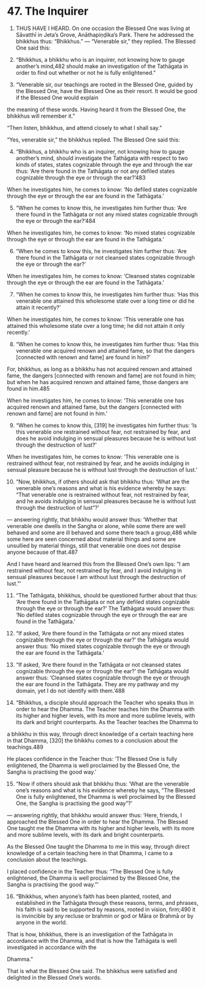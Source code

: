 # 47. The Inquirer

1. THUS HAVE I HEARD. On one occasion the Blessed
One was living at Sāvatthī in Jeta’s Grove, Anāthapiṇḍika’s
Park. There he addressed the bhikkhus thus: “Bhikkhus.” —
“Venerable sir,” they replied. The Blessed One said this:

2. “Bhikkhus, a bhikkhu who is an inquirer, not knowing
how to gauge another’s mind,482 should make an investigation
of the Tathāgata in order to find out whether or not he is fully
enlightened.”

3. “Venerable sir, our teachings are rooted in the Blessed
One, guided by the Blessed One, have the Blessed One as
their resort. It would be good if the Blessed One would explain


the meaning of these words. Having heard it from the Blessed
One, the bhikkhus will remember it.”

“Then listen, bhikkhus, and attend closely to what I shall
say.”

“Yes, venerable sir,” the bhikkhus replied. The Blessed
One said this:

4. “Bhikkhus, a bhikkhu who is an inquirer, not knowing
how to gauge another’s mind, should investigate the Tathāgata
with respect to two kinds of states, states cognizable through
the eye and through the ear thus: ‘Are there found in the
Tathāgata or not any defiled states cognizable through the
eye or through the ear?’483

When he investigates him, he comes to know: ‘No defiled
states cognizable through the eye or through the ear are found
in the Tathāgata.’

5. “When he comes to know this, he investigates him
further thus: ‘Are there found in the Tathāgata or not any mixed
states cognizable through the eye or through the ear?’484

When he investigates him, he comes to know: ‘No mixed
states cognizable through the eye or through the ear are found
in the Tathāgata.’

6. “When he comes to know this, he investigates him
further thus: ‘Are there found in the Tathāgata or not cleansed
states cognizable through the eye or through the ear?’

When he investigates him, he comes to know: ‘Cleansed
states cognizable through the eye or through the ear are found
in the Tathāgata.’

7. “When he comes to know this, he investigates him
further thus: ‘Has this venerable one attained this wholesome
state over a long time or did he attain it recently?’


When he investigates him, he comes to know: ‘This
venerable one has attained this wholesome state over a long
time; he did not attain it only recently.’

8. “When he comes to know this, he investigates him
further thus: ‘Has this venerable one acquired renown and
attained fame, so that the dangers [connected with renown
and fame] are found in him?’

For, bhikkhus, as long as a bhikkhu has not acquired
renown and attained fame, the dangers [connected with
renown and fame] are not found in him; but when he has
acquired renown and attained fame, those dangers are found
in him.485

When he investigates him, he comes to know: ‘This
venerable one has acquired renown and attained fame, but
the dangers [connected with renown and fame] are not found
in him.’

9. “When he comes to know this, [319] he investigates
him further thus: ‘Is this venerable one restrained without fear,
not restrained by fear, and does he avoid indulging in sensual
pleasures because he is without lust through the destruction
of lust?’

When he investigates him, he comes to know: ‘This
venerable one is restrained without fear, not restrained by
fear, and he avoids indulging in sensual pleasure because he
is without lust through the destruction of lust.’

10. “Now, bhikkhus, if others should ask that bhikkhu
thus: ‘What are the venerable one’s reasons and what is his
evidence whereby he says: “That venerable one is restrained
without fear, not restrained by fear, and he avoids indulging
in sensual pleasures because he is without lust through the
destruction of lust”?’


— answering rightly, that bhikkhu would answer thus:
‘Whether that venerable one dwells in the Sangha or alone,
while some there are well behaved and some are ill behaved
and some there teach a group,486 while some here are seen
concerned about material things and some are unsullied by
material things, still that venerable one does not despise
anyone because of that.487

And I have heard and learned this from the Blessed One’s
own lips: “I am restrained without fear, not restrained by fear,
and I avoid indulging in sensual pleasures because I am
without lust through the destruction of lust.”’

11. “The Tathāgata, bhikkhus, should be questioned
further about that thus: ‘Are there found in the Tathāgata or
not any defiled states cognizable through the eye or through
the ear?’ The Tathāgata would answer thus: ‘No defiled states
cognizable through the eye or through the ear are found in the
Tathāgata.’

12. “If asked, ‘Are there found in the Tathāgata or not any
mixed states cognizable through the eye or through the ear?’
the Tathāgata would answer thus: ‘No mixed states cognizable
through the eye or through the ear are found in the Tathāgata.’

13. “If asked, ‘Are there found in the Tathāgata or not
cleansed states cognizable through the eye or through the
ear?’ the Tathāgata would answer thus: ‘Cleansed states
cognizable through the eye or through the ear are found in the
Tathāgata. They are my pathway and my domain, yet I do not
identify with them.’488

14. “Bhikkhus, a disciple should approach the Teacher
who speaks thus in order to hear the Dhamma. The Teacher
teaches him the Dhamma with its higher and higher levels,
with its more and more sublime levels, with its dark and
bright counterparts. As the Teacher teaches the Dhamma to


a bhikkhu in this way, through direct knowledge of a certain
teaching here in that Dhamma, [320] the bhikkhu comes to a
conclusion about the teachings.489

He places confidence in the Teacher thus: ‘The Blessed
One is fully enlightened, the Dhamma is well proclaimed by
the Blessed One, the Sangha is practising the good way.’

15. “Now if others should ask that bhikkhu thus: ‘What
are the venerable one’s reasons and what is his evidence
whereby he says, “The Blessed One is fully enlightened, the
Dhamma is well proclaimed by the Blessed One, the Sangha
is practising the good way”?’

— answering rightly, that bhikkhu would answer thus:
‘Here, friends, I approached the Blessed One in order to hear
the Dhamma. The Blessed One taught me the Dhamma with
its higher and higher levels, with its more and more sublime
levels, with its dark and bright counterparts.

As the Blessed One taught the Dhamma to me in this
way, through direct knowledge of a certain teaching here in
that Dhamma, I came to a conclusion about the teachings.

I placed confidence in the Teacher thus: “The Blessed
One is fully enlightened, the Dhamma is well proclaimed by
the Blessed One, the Sangha is practising the good way.”’

16. “Bhikkhus, when anyone’s faith has been planted,
rooted, and established in the Tathāgata through these
reasons, terms, and phrases, his faith is said to be supported
by reasons, rooted in vision, firm;490 it is invincible by any
recluse or brahmin or god or Māra or Brahmā or by anyone in
the world.

That is how, bhikkhus, there is an investigation of the
Tathāgata in accordance with the Dhamma, and that is how
the Tathāgata is well investigated in accordance with the


Dhamma.”

That is what the Blessed One said. The bhikkhus were
satisfied and delighted in the Blessed One’s words.
